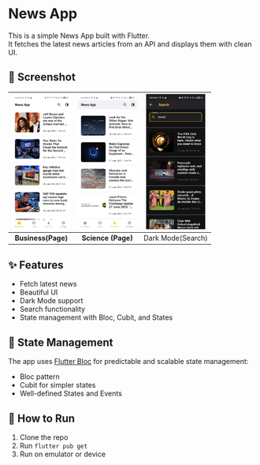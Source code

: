 # News App

This is a simple News App built with Flutter.  
It fetches the latest news articles from an API and displays them with clean UI.

## 📸 Screenshot

| <img src="images/screen_in_page_3.jpeg" alt="يمين" width="120"/> | <img src="images/screen_in_page_2.jpeg" alt="وسط" width="120"/> | <img src="images/screen_in_page_1%20.jpeg" alt="شمال" width="120"/> |
|:-------------------------------:|:-------------------------------:|:-------------------------------:|
| **Business(Page)** | **Science (Page)** | Dark Mode(Search) |



## ✨ Features
- Fetch latest news
- Beautiful UI
- Dark Mode support
- Search functionality
- State management with Bloc, Cubit, and States

## 🧩 State Management
The app uses [Flutter Bloc](https://pub.dev/packages/flutter_bloc) for predictable and scalable state management:

- Bloc pattern
- Cubit for simpler states
- Well-defined States and Events

## 🚀 How to Run
1. Clone the repo
2. Run `flutter pub get`
3. Run on emulator or device
